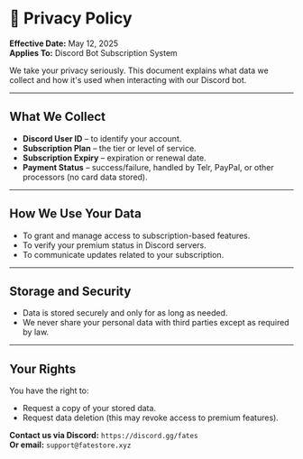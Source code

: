 # 📜 Privacy Policy

**Effective Date:** May 12, 2025  
**Applies To:** Discord Bot Subscription System

We take your privacy seriously. This document explains what data we collect and how it's used when interacting with our Discord bot.

---

## What We Collect

- **Discord User ID** – to identify your account.
- **Subscription Plan** – the tier or level of service.
- **Subscription Expiry** – expiration or renewal date.
- **Payment Status** – success/failure, handled by Telr, PayPal, or other processors (no card data stored).

---

## How We Use Your Data

- To grant and manage access to subscription-based features.
- To verify your premium status in Discord servers.
- To communicate updates related to your subscription.

---

## Storage and Security

- Data is stored securely and only for as long as needed.
- We never share your personal data with third parties except as required by law.

---

## Your Rights

You have the right to:
- Request a copy of your stored data.
- Request data deletion (this may revoke access to premium features).

**Contact us via Discord:** `https://discord.gg/fates`  
**Or email:** `support@fatestore.xyz`
